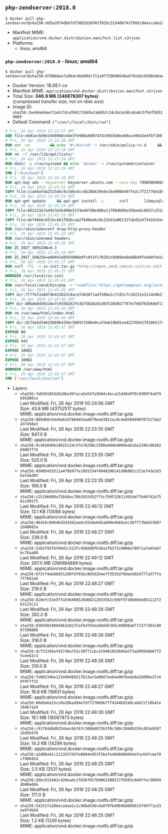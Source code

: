 ## `php-zendserver:2018.0`

```console
$ docker pull php-zendserver@sha256:dd5e2074dbb7df3802b20f03782bc515486f417992c94acca9a2a04ba537017c
```

-	Manifest MIME: `application/vnd.docker.distribution.manifest.list.v2+json`
-	Platforms:
	-	linux; amd64

### `php-zendserver:2018.0` - linux; amd64

```console
$ docker pull php-zendserver@sha256:0768b6ee7a9bdc4bb99dcf11a9f729b00540a6791ddcb508eb6aef9b850ca3f6
```

-	Docker Version: 18.06.1-ce
-	Manifest MIME: `application/vnd.docker.distribution.manifest.v2+json`
-	Total Size: **346.9 MB (346878307 bytes)**  
	(compressed transfer size, not on-disk size)
-	Image ID: `sha256:3ae94e64ae72a417dcaf60172845e2a6652c34c8a1e50ceba8c5fb4f5852408d`
-	Default Command: `["\/usr\/local\/bin\/run"]`

```dockerfile
# Fri, 26 Apr 2019 22:22:27 GMT
ADD file:eb81ec6d9e1940968c44e3fe988a8d07474c05b5b0ea60ace0bd2e4fbf180f3b in / 
# Fri, 26 Apr 2019 22:22:28 GMT
RUN set -xe 		&& echo '#!/bin/sh' > /usr/sbin/policy-rc.d 	&& echo 'exit 101' >> /usr/sbin/policy-rc.d 	&& chmod +x /usr/sbin/policy-rc.d 		&& dpkg-divert --local --rename --add /sbin/initctl 	&& cp -a /usr/sbin/policy-rc.d /sbin/initctl 	&& sed -i 's/^exit.*/exit 0/' /sbin/initctl 		&& echo 'force-unsafe-io' > /etc/dpkg/dpkg.cfg.d/docker-apt-speedup 		&& echo 'DPkg::Post-Invoke { "rm -f /var/cache/apt/archives/*.deb /var/cache/apt/archives/partial/*.deb /var/cache/apt/*.bin || true"; };' > /etc/apt/apt.conf.d/docker-clean 	&& echo 'APT::Update::Post-Invoke { "rm -f /var/cache/apt/archives/*.deb /var/cache/apt/archives/partial/*.deb /var/cache/apt/*.bin || true"; };' >> /etc/apt/apt.conf.d/docker-clean 	&& echo 'Dir::Cache::pkgcache ""; Dir::Cache::srcpkgcache "";' >> /etc/apt/apt.conf.d/docker-clean 		&& echo 'Acquire::Languages "none";' > /etc/apt/apt.conf.d/docker-no-languages 		&& echo 'Acquire::GzipIndexes "true"; Acquire::CompressionTypes::Order:: "gz";' > /etc/apt/apt.conf.d/docker-gzip-indexes 		&& echo 'Apt::AutoRemove::SuggestsImportant "false";' > /etc/apt/apt.conf.d/docker-autoremove-suggests
# Fri, 26 Apr 2019 22:22:28 GMT
RUN rm -rf /var/lib/apt/lists/*
# Fri, 26 Apr 2019 22:22:29 GMT
RUN mkdir -p /run/systemd && echo 'docker' > /run/systemd/container
# Fri, 26 Apr 2019 22:22:29 GMT
CMD ["/bin/bash"]
# Fri, 26 Apr 2019 22:39:10 GMT
RUN apt-key adv --keyserver keyserver.ubuntu.com --recv-key 799058698E65316A2E7A4FF42EAE1437F7D2C623
# Fri, 26 Apr 2019 22:43:51 GMT
COPY file:cca44afda2515ebc9c5d6c6cc6b28b639ebe16e800b44ffe2c7f21778e16975e in /etc/apt/sources.list.d/zend-server.list 
# Fri, 26 Apr 2019 22:45:24 GMT
RUN apt-get update     && apt-get install -y       curl       libmysqlclient20       unzip       git       zend-server-php-7.2=2018.0.3+b24     && rm -rf /var/lib/apt/lists/*     && /usr/local/zend/bin/zendctl.sh stop
# Fri, 26 Apr 2019 22:45:24 GMT
COPY file:602131b7a4923e5b498e51f4e46fd8e406a11f604b0be35bee6c8657c251c625 in /etc/zend.lic 
# Fri, 26 Apr 2019 22:45:25 GMT
COPY file:def46bbc651bcb61f92bcaa2f8d6edec0c22e51e86132fabd2e47542dcbec0bf in /etc/apache2/conf-available 
# Fri, 26 Apr 2019 22:45:25 GMT
RUN /usr/sbin/a2enconf drop-http-proxy-header
# Fri, 26 Apr 2019 22:45:26 GMT
RUN /usr/sbin/a2enmod headers
# Fri, 26 Apr 2019 22:45:26 GMT
ENV ZS_INIT_VERSION=0.3
# Fri, 26 Apr 2019 22:45:26 GMT
ENV ZS_INIT_SHA256=e8d441d8503808e9fc0fafc762b2cb80d4a6e68b94fede0fe41efdeac10800cb
# Fri, 26 Apr 2019 22:45:27 GMT
RUN curl -fSL -o zs-init.tar.gz "http://repos.zend.com/zs-init/zs-init-docker-${ZS_INIT_VERSION}.tar.gz"     && echo "${ZS_INIT_SHA256} *zs-init.tar.gz" | sha256sum -c -     && mkdir /usr/local/zs-init     && tar xzf zs-init.tar.gz --strip-components=1 -C /usr/local/zs-init     && rm zs-init.tar.gz
# Fri, 26 Apr 2019 22:45:27 GMT
WORKDIR /usr/local/zs-init
# Fri, 26 Apr 2019 22:45:45 GMT
RUN /usr/local/zend/bin/php -r "readfile('https://getcomposer.org/installer');" | /usr/local/zend/bin/php     && /usr/local/zend/bin/php composer.phar self-update && /usr/local/zend/bin/php composer.phar update
# Fri, 26 Apr 2019 22:45:45 GMT
COPY dir:777fbf2a0474b413623c0acefd43071ad750be1c7c83c7c28212e3114e9b2709 in /usr/local/bin 
# Fri, 26 Apr 2019 22:45:46 GMT
COPY dir:80bde0d50316e7c9350262fe3b75826a91d075303027787e759d703b60df13d6 in /usr/local/zend/var/plugins/ 
# Fri, 26 Apr 2019 22:45:46 GMT
RUN rm /var/www/html/index.html
# Fri, 26 Apr 2019 22:45:46 GMT
COPY dir:d174a5d34625889b4356c566972566e0ca7da618b01ea42276562f8186517a67 in /var/www/html 
# Fri, 26 Apr 2019 22:45:47 GMT
EXPOSE 80
# Fri, 26 Apr 2019 22:45:47 GMT
EXPOSE 443
# Fri, 26 Apr 2019 22:45:47 GMT
EXPOSE 10081
# Fri, 26 Apr 2019 22:45:47 GMT
EXPOSE 10082
# Fri, 26 Apr 2019 22:45:47 GMT
WORKDIR /var/www/html
# Fri, 26 Apr 2019 22:45:47 GMT
CMD ["/usr/local/bin/run"]
```

-	Layers:
	-	`sha256:7e65918542624be36faca5e547a5b84c4eca21dd4e979c9309f4ad79b95d00ce`  
		Last Modified: Fri, 26 Apr 2019 00:24:56 GMT  
		Size: 43.8 MB (43752517 bytes)  
		MIME: application/vnd.docker.image.rootfs.diff.tar.gzip
	-	`sha256:089d60cb4e0a6a5f884454ad8f9ea43021ac8c4a8584698f8751fab2437450e3`  
		Last Modified: Fri, 26 Apr 2019 22:23:35 GMT  
		Size: 847.0 B  
		MIME: application/vnd.docker.image.rootfs.diff.tar.gzip
	-	`sha256:9c461696bc0925124c5fe76298c2590a4d4b4009eab16a2346c0010269007f74`  
		Last Modified: Fri, 26 Apr 2019 22:23:35 GMT  
		Size: 525.0 B  
		MIME: application/vnd.docker.image.rootfs.diff.tar.gzip
	-	`sha256:45085432511a479b977e19d3334f4948200141d06802c222e743e3d3bafabd05`  
		Last Modified: Fri, 26 Apr 2019 22:23:35 GMT  
		Size: 166.0 B  
		MIME: application/vnd.docker.image.rootfs.diff.tar.gzip
	-	`sha256:c25106d00a72b58ac70b3552452ff3cf99f32611492de77b40f42e7561c891f5`  
		Last Modified: Fri, 26 Apr 2019 22:46:12 GMT  
		Size: 13.1 KB (13066 bytes)  
		MIME: application/vnd.docker.image.rootfs.diff.tar.gzip
	-	`sha256:06d16c89646d3d3262ae6c0326e645ab90e4b69a3c387f77bb6339872d48682a`  
		Last Modified: Fri, 26 Apr 2019 22:48:27 GMT  
		Size: 236.0 B  
		MIME: application/vnd.docker.image.rootfs.diff.tar.gzip
	-	`sha256:52b5f92fbf69d1c523fc458d48fb38a1fb1f3c0806ef8971a7a45abfbc78aa80`  
		Last Modified: Fri, 26 Apr 2019 22:49:12 GMT  
		Size: 287.0 MB (286984889 bytes)  
		MIME: application/vnd.docker.image.rootfs.diff.tar.gzip
	-	`sha256:673cf4eb88d512d8fd701bc8b5d2b4eff3535d79dee502d777a377fa7f7b62a6`  
		Last Modified: Fri, 26 Apr 2019 22:48:27 GMT  
		Size: 219.0 B  
		MIME: application/vnd.docker.image.rootfs.diff.tar.gzip
	-	`sha256:810efc53e5ffa556408520d60212033562c950f5f30b08de801112f2b3123c11`  
		Last Modified: Fri, 26 Apr 2019 22:48:26 GMT  
		Size: 262.0 B  
		MIME: application/vnd.docker.image.rootfs.diff.tar.gzip
	-	`sha256:8305981989d4615823fafbdf83ea5b8d5356c49008a6f72377303c8067390806`  
		Last Modified: Fri, 26 Apr 2019 22:48:26 GMT  
		Size: 316.0 B  
		MIME: application/vnd.docker.image.rootfs.diff.tar.gzip
	-	`sha256:dcf53345ef42746a753c38f71cbc41948185db9da5f3ad995b8667f25cee62c3`  
		Last Modified: Fri, 26 Apr 2019 22:48:26 GMT  
		Size: 310.0 B  
		MIME: application/vnd.docker.image.rootfs.diff.tar.gzip
	-	`sha256:fa00234be1224d9469217613ec5e0b87eeb4a96f6eda9a2b09be27c69f9f7f33`  
		Last Modified: Fri, 26 Apr 2019 22:48:27 GMT  
		Size: 18.8 KB (18831 bytes)  
		MIME: application/vnd.docker.image.rootfs.diff.tar.gzip
	-	`sha256:60dda6a15cc0a10bad94e7df727669b7ff4244b9248ca8421f10b41e184bfa24`  
		Last Modified: Fri, 26 Apr 2019 22:48:30 GMT  
		Size: 16.1 MB (16087873 bytes)  
		MIME: application/vnd.docker.image.rootfs.diff.tar.gzip
	-	`sha256:c91784dbd025daac6b767c3886d875b3f0c380c3bb0b159cd83e95871bd56478`  
		Last Modified: Fri, 26 Apr 2019 22:48:25 GMT  
		Size: 14.3 KB (14299 bytes)  
		MIME: application/vnd.docker.image.rootfs.diff.tar.gzip
	-	`sha256:a2d06a61c2112637d3fe8094e953f5befe48d9db0944afac647ceef0cf90645d`  
		Last Modified: Fri, 26 Apr 2019 22:48:25 GMT  
		Size: 2.5 KB (2531 bytes)  
		MIME: application/vnd.docker.image.rootfs.diff.tar.gzip
	-	`sha256:d3bc915482c420eadc1f83bf01fb9062300517f6503c846ffec30949db00e6b6`  
		Last Modified: Fri, 26 Apr 2019 22:48:25 GMT  
		Size: 171.0 B  
		MIME: application/vnd.docker.image.rootfs.diff.tar.gzip
	-	`sha256:5d151fa28beca4aa1c1c9dbd438cda8f07bd9b9bd805615f49ff1e33ee974bdd`  
		Last Modified: Fri, 26 Apr 2019 22:48:25 GMT  
		Size: 1.2 KB (1249 bytes)  
		MIME: application/vnd.docker.image.rootfs.diff.tar.gzip

